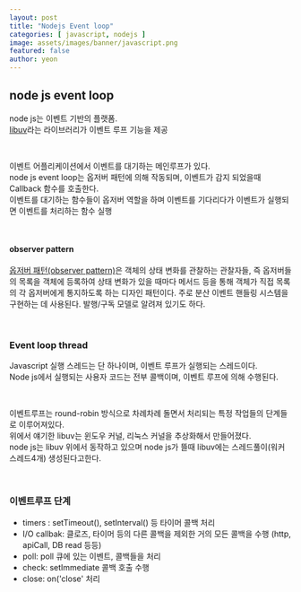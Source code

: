 ```yaml
---
layout: post
title: "Nodejs Event loop" 
categories: [ javascript, nodejs ]
image: assets/images/banner/javascript.png
featured: false
author: yeon
---
```


## node js event loop

node js는 이벤트 기반의 플랫폼. <br>
[libuv](https://github.com/libuv/libuv)라는 라이브러리가 이벤트 루프 기능을 제공 <br>

<br>

이벤트 어플리케이션에서 이벤트를 대기하는 메인루프가 있다. <br>
node js event loop는 옵저버 패턴에 의해 작동되며, 이벤트가 감지 되었을때 Callback 함수를 호출한다. <br>
이벤트를 대기하는 함수들이 옵저버 역할을 하며 이벤트를 기다리다가 이벤트가 실행되면 이벤트를 처리하는 함수 실행 <br>

<br>

#### observer pattern

[옵저버 패턴(observer pattern)](https://ko.wikipedia.org/wiki/%EC%98%B5%EC%84%9C%EB%B2%84_%ED%8C%A8%ED%84%B4)은 객체의 상태 변화를 관찰하는 관찰자들, 즉 옵저버들의 목록을 객체에 등록하여 상태 변화가 있을 때마다 메서드 등을 통해 객체가 직접 목록의 각 옵저버에게 통지하도록 하는 디자인 패턴이다. 주로 분산 이벤트 핸들링 시스템을 구현하는 데 사용된다. 발행/구독 모델로 알려져 있기도 하다. <br>

<br>

### Event loop thread

Javascript 실행 스레드는 단 하나이며, 이벤트 루프가 실행되는 스레드이다. <br>
Node js에서 실행되는 사용자 코드는 전부 콜백이며, 이벤트 루프에 의해 수행된다. <br>

<br>

이벤트루프는 round-robin 방식으로 차례차례 돌면서 처리되는 특정 작업들의 단계들로 이루어져있다. <br>
위에서 얘기한 libuv는 윈도우 커널, 리눅스 커널을 추상화해서 만들어졌다. <br>
node js는 libuv 위에서 동작하고 있으며 node js가 뜰때 libuv에는 스레드풀이(워커 스레드4개) 생성된다고한다. <br>

<br>

### 이벤트루프 단계

- timers : setTimeout(), setInterval() 등 타이머 콜백 처리
- I/O callbak: 클로즈, 타이머 등의 다른 콜백을 제외한 거의 모든 콜백을 수행 (http, apiCall, DB read 등등)
- poll: poll 큐에 있는 이벤트, 콜백들을 처리
- check: setImmediate 콜백 호출 수행
- close: on('close' 처리

<br>

<br><br><br>